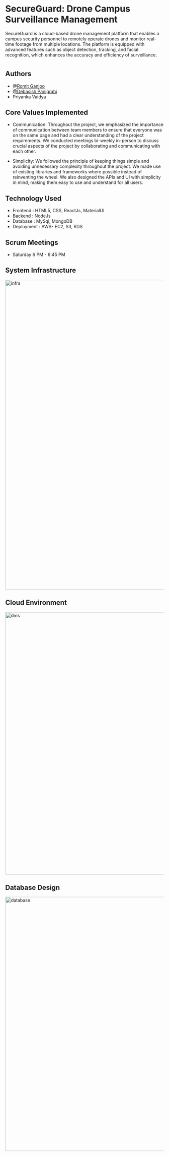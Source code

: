 
# SecureGuard: Drone Campus Surveillance Management

SecureGuard is a cloud-based drone management platform that enables a campus
security personnel to remotely operate drones and monitor real-time footage from multiple locations.
The platform is equipped with advanced features such as object detection, tracking, and facial
recognition, which enhances the accuracy and efficiency of surveillance.

# 

## Authors
- [@Romit Ganjoo](https://github.com/romitganjoo)
- [@Debasish Panigrahi](https://github.com/debapani297)
- Priyanka Vaidya


## Core Values Implemented

- Communication: Throughout the project, we emphasized the importance of communication between team members to ensure that everyone was on the same page and had a clear understanding of the project requirements. We conducted meetings bi-weekly in-person to discuss crucial aspects of the project by collaborating and communicating with each other.

- Simplicity: We followed the principle of keeping things simple and avoiding unnecessary complexity throughout the project. We made use of existing libraries and frameworks where possible instead of reinventing the wheel. We also designed the APIs and UI with simplicity in mind, making them easy to use and understand for all users.
## Technology Used

- Frontend : HTML5, CSS, ReactJs, MaterialUI
- Backend : NodeJs
- Database : MySql, MongoDB
- Deployment : AWS- EC2, S3, RDS
## Scrum Meetings

- Saturday 6 PM - 6:45 PM 
## System Infrastructure
<img width="983" alt="infra" src="https://github.com/romitganjoo/Drone-Surveillance-Management/assets/38883745/aeebd7ac-3925-41f3-bc9d-ac14cb79177d">

## Cloud Environment
<img width="833" alt="dms" src="https://github.com/romitganjoo/Drone-Surveillance-Management/assets/38883745/a939b1ff-42a5-402c-9836-c9572f081bcc">

## Database Design
<img width="807" alt="database" src="https://github.com/romitganjoo/Drone-Surveillance-Management/assets/38883745/25be78bf-24d0-4929-8515-d217d78769ab">
